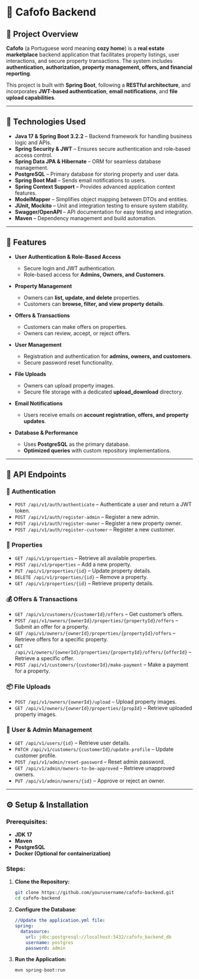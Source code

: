 # 🏡 Cafofo Backend

## 📌 Project Overview
**Cafofo** (a Portuguese word meaning **cozy home**) is a **real estate marketplace** backend application that facilitates property listings, user interactions, and secure property transactions. The system includes **authentication, authorization, property management, offers, and financial reporting**.

This project is built with **Spring Boot**, following a **RESTful architecture**, and incorporates **JWT-based authentication**, **email notifications**, and **file upload capabilities**.

---

## 🚀 Technologies Used

- **Java 17 & Spring Boot 3.2.2** – Backend framework for handling business logic and APIs.
- **Spring Security & JWT** – Ensures secure authentication and role-based access control.
- **Spring Data JPA & Hibernate** – ORM for seamless database management.
- **PostgreSQL** – Primary database for storing property and user data.
- **Spring Boot Mail** – Sends email notifications to users.
- **Spring Context Support** – Provides advanced application context features.
- **ModelMapper** – Simplifies object mapping between DTOs and entities.
- **JUnit, Mockito** – Unit and integration testing to ensure system stability.
- **Swagger/OpenAPI** – API documentation for easy testing and integration.
- **Maven** – Dependency management and build automation.

---

## 📌 Features

- **User Authentication & Role-Based Access**
  - Secure login and JWT authentication.
  - Role-based access for **Admins, Owners, and Customers**.

- **Property Management**
  - Owners can **list, update, and delete** properties.
  - Customers can **browse, filter, and view property details**.

- **Offers & Transactions**
  - Customers can make offers on properties.
  - Owners can review, accept, or reject offers.

- **User Management**
  - Registration and authentication for **admins, owners, and customers**.
  - Secure password reset functionality.

- **File Uploads**
  - Owners can upload property images.
  - Secure file storage with a dedicated **upload_download** directory.

- **Email Notifications**
  - Users receive emails on **account registration, offers, and property updates**.

- **Database & Performance**
  - Uses **PostgreSQL** as the primary database.
  - **Optimized queries** with custom repository implementations.

---

## 📡 API Endpoints

### 🔑 **Authentication**
- `POST /api/v1/auth/authenticate` – Authenticate a user and return a JWT token.
- `POST /api/v1/auth/register-admin` – Register a new admin.
- `POST /api/v1/auth/register-owner` – Register a new property owner.
- `POST /api/v1/auth/register-customer` – Register a new customer.

### 🏡 **Properties**
- `GET /api/v1/properties` – Retrieve all available properties.
- `POST /api/v1/properties` – Add a new property.
- `PUT /api/v1/properties/{id}` – Update property details.
- `DELETE /api/v1/properties/{id}` – Remove a property.
- `GET /api/v1/properties/{id}` – Retrieve property details.

### 💰 **Offers & Transactions**
- `GET /api/v1/customers/{customerId}/offers` – Get customer’s offers.
- `POST /api/v1/owners/{ownerId}/properties/{propertyId}/offers` – Submit an offer for a property.
- `GET /api/v1/owners/{ownerId}/properties/{propertyId}/offers` – Retrieve offers for a specific property.
- `GET /api/v1/owners/{ownerId}/properties/{propertyId}/offers/{offerId}` – Retrieve a specific offer.
- `POST /api/v1/customers/{customerId}/make-payment` – Make a payment for a property.

### 📦 **File Uploads**
- `POST /api/v1/owners/{ownerId}/upload` – Upload property images.
- `GET /api/v1/owners/{ownerId}/properties/{propId}` – Retrieve uploaded property images.

### 👥 **User & Admin Management**
- `GET /api/v1/users/{id}` – Retrieve user details.
- `PATCH /api/v1/customers/{customerId}/update-profile` – Update customer profile.
- `POST /api/v1/admin/reset-password` – Reset admin password.
- `GET /api/v1/admin/owners-to-be-approved` – Retrieve unapproved owners.
- `PUT /api/v1/admin/owners/{id}` – Approve or reject an owner.

---

## ⚙️ Setup & Installation

### Prerequisites:
- **JDK 17**
- **Maven**
- **PostgreSQL**
- **Docker (Optional for containerization)**

### Steps:

1. **Clone the Repository:**
   ```sh
   git clone https://github.com/yourusername/cafofo-backend.git
   cd cafofo-backend

2. **Configure the Database**:
    ```yml      
    //Update the application.yml file:
    spring:
      datasource:
        url: jdbc:postgresql://localhost:5432/cafofo_backend_db
        username: postgres
        password: admin
   
 3. **Run the Application:**
       ```ssh      
      mvn spring-boot:run
